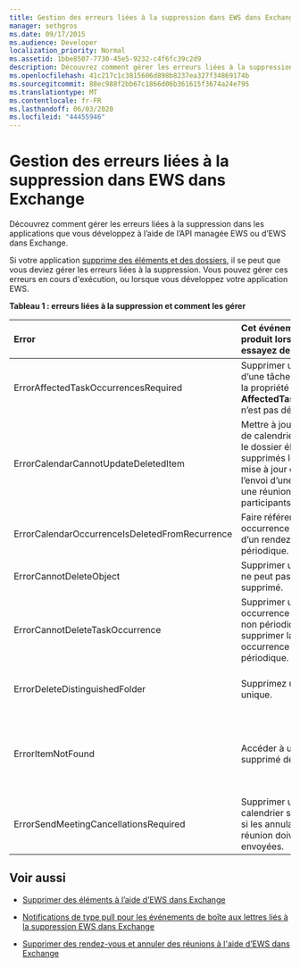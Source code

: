 ```yaml
---
title: Gestion des erreurs liées à la suppression dans EWS dans Exchange
manager: sethgros
ms.date: 09/17/2015
ms.audience: Developer
localization_priority: Normal
ms.assetid: 1bbe8507-7730-45e5-9232-c4f6fc39c2d9
description: Découvrez comment gérer les erreurs liées à la suppression dans les applications que vous développez à l’aide de l’API managée EWS ou d’EWS dans Exchange.
ms.openlocfilehash: 41c217c1c3815606d898b8237ea327f34869174b
ms.sourcegitcommit: 88ec988f2bb67c1866d06b361615f3674a24e795
ms.translationtype: MT
ms.contentlocale: fr-FR
ms.lasthandoff: 06/03/2020
ms.locfileid: "44455946"
---
```

# <a name="handling-deletion-related-errors-in-ews-in-exchange"></a>Gestion des erreurs liées à la suppression dans EWS dans Exchange

Découvrez comment gérer les erreurs liées à la suppression dans les applications que vous développez à l’aide de l’API managée EWS ou d’EWS dans Exchange.
  
Si votre application [supprime des éléments et des dossiers](deleting-items-by-using-ews-in-exchange.md), il se peut que vous deviez gérer les erreurs liées à la suppression. Vous pouvez gérer ces erreurs en cours d'exécution, ou lorsque vous développez votre application EWS.
  
**Tableau 1 : erreurs liées à la suppression et comment les gérer**

|**Error**|**Cet événement se produit lorsque vous essayez de...**|**Traiter par...**|
|:-----|:-----|:-----|
|ErrorAffectedTaskOccurrencesRequired  <br/> |Supprimer une instance d’une tâche périodique, et la propriété **AffectedTaskOccurrence** n’est pas définie.  <br/> |Définition de la propriété **AffectedTaskOccurrence** et nouvelle tentative de suppression.  <br/> |
|ErrorCalendarCannotUpdateDeletedItem  <br/> |Mettre à jour un élément de calendrier situé dans le dossier éléments supprimés lorsque la mise à jour entraînerait l’envoi d’une invitation à une réunion aux participants.  <br/> |Annuler la mise à jour ou de replacer l’élément de calendrier dans le dossier calendrier par défaut et mettre à jour l’élément de calendrier.  <br/> |
|ErrorCalendarOccurrenceIsDeletedFromRecurrence  <br/> |Faire référence à une occurrence supprimée d’un rendez-vous périodique.  <br/> |Suppression d’une référence à une occurrence supprimée.  <br/> |
|ErrorCannotDeleteObject  <br/> |Supprimer un élément qui ne peut pas être supprimé.  <br/> |Quitter les tentatives de suppression de l’élément.  <br/> |
|ErrorCannotDeleteTaskOccurrence  <br/> |Supprimer une occurrence d’une tâche non périodique ou supprimer la dernière occurrence d’une tâche périodique.  <br/> |Suppression d’une tâche périodique ou abandon des tentatives de suppression de la dernière occurrence d’une tâche périodique.  <br/> |
|ErrorDeleteDistinguishedFolder  <br/> |Supprimez un dossier unique.  <br/> |Indiquant que les dossiers par défaut ne peuvent pas être supprimés.  <br/> |
|ErrorItemNotFound  <br/> |Accéder à un élément supprimé définitivement.  <br/> |Suppression des références à un élément lorsqu’il est supprimé de la Banque. Si un élément est récupéré, veillez à rétablir les références requises sur le client.  <br/> |
|ErrorSendMeetingCancellationsRequired  <br/> |Supprimer un élément de calendrier sans indiquer si les annulations de réunion doivent être envoyées.  <br/> |Spécifier que les annulations de réunion doivent ou ne doivent pas être envoyées.  <br/> |
   
## <a name="see-also"></a>Voir aussi


- [Supprimer des éléments à l’aide d’EWS dans Exchange](deleting-items-by-using-ews-in-exchange.md)
    
- [Notifications de type pull pour les événements de boîte aux lettres liés à la suppression EWS dans Exchange](pull-notifications-for-ews-deletion-related-mailbox-events-in-exchange.md)
    
- [Supprimer des rendez-vous et annuler des réunions à l'aide d’EWS dans Exchange](how-to-delete-appointments-and-cancel-meetings-by-using-ews-in-exchange.md)
    


